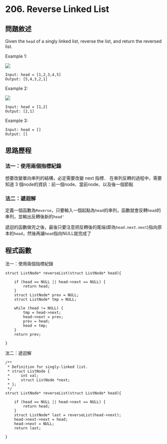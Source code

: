 # 206. Reverse Linked List
## 問題敘述
Given the `head` of a singly linked list, reverse the list, and return the reversed list.

 

Example 1:

![](https://assets.leetcode.com/uploads/2021/02/19/rev1ex1.jpg)

```
Input: head = [1,2,3,4,5]
Output: [5,4,3,2,1]
```
Example 2:

![](https://assets.leetcode.com/uploads/2021/02/19/rev1ex2.jpg)

```
Input: head = [1,2]
Output: [2,1]
```
Example 3:

```
Input: head = []
Output: []
```



## 思路歷程
### 法一：使用兩個指標紀錄
想要改變單向串列的結構，必定需要改變 next 指標．
在串列反轉的過程中，需要知道 3 個node的資訊：前一個node、當前node、以及後一個節點

### 法二：遞迴解
定義一個函數為`Reverse`，只要輸入一個起點為`head`的串列，函數就會反轉`head`的串列，並輸出反轉後新的`head'`

遞迴的函數做完之後，最後只要注意把反轉後的尾端(即為`head.next.next`)指向原本的`head`，然後再讓`head`指向NULL就完成了
## 程式函數
法一：使用兩個指標紀錄

```
struct ListNode* reverseList(struct ListNode* head){
    
    if (head == NULL || head->next == NULL) {
        return head;
    }
    struct ListNode* prev = NULL;
    struct ListNode* tmp = NULL;
    
    while (head != NULL) {
        tmp = head->next;
        head->next = prev;
        prev = head;
        head = tmp;
    }
    return prev;

}
```

法二：遞迴解

```
/**
 * Definition for singly-linked list.
 * struct ListNode {
 *     int val;
 *     struct ListNode *next;
 * };
 */
struct ListNode* reverseList(struct ListNode* head){
    
    if (head == NULL || head->next == NULL) {
        return head;
    }
    struct ListNode* last = reverseList(head->next);
    head->next->next = head;
    head->next = NULL;
    return last;

}
```









